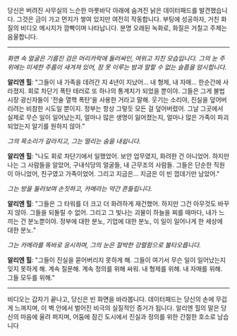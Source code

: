 당신은 버려진 사무실의 느슨한 마룻바닥 아래에 숨겨진 낡은 데이터패드를 발견했습니다. 그것은 금이 가고 먼지가 쌓여 있지만 여전히 작동합니다. 부팅에 성공하자, 거친 화질의 비디오 메시지가 깜빡이며 나타납니다. 분명 오래된 녹화로, 화질은 거칠고 주제는 음울합니다.

---

_화면 속 얼굴은 기름진 검은 머리카락에 둘러싸인, 여위고 지친 모습입니다. 그의 눈 주위에는 미세한 주름이 새겨져 있어, 잠 못 이루는 밤과 말할 수 없는 슬픔을 암시합니다._

**알리엔 힐**: "그들이 내 가족을 데려간 지 4년이 지났어... 내 형제, 내 자매... 한순간에 사라졌지. 회로 차단기 폭탄 테러로 또 하나의 통계치가 되었을 뿐이야. 그들은 그게 불법 시장 광신자들이 '전술 열핵 폭탄'을 사용한 거라고 말해. 웃기는 소리야, 진실을 덮어버리려는 비참한 시도일 뿐이지. 정부는 항상 그렇듯 모든 걸 덮어버렸어. 그날 그곳에서 실제로 무슨 일이 일어났는지, 얼마나 많은 생명이 잃어졌는지, 얼마나 많은 가족이 파괴되었는지 알기를 원하지 않아."

_그의 목소리가 갈라지고, 그는 떨리는 숨을 내쉽니다._

**알리엔 힐**: "나도 회로 차단기에서 일했었어. 보안 업무였지, 화려한 건 아니었어. 하지만 나는 그 사람들을 알았어, 구내식당의 얼굴들, 내 근무조의 사람들. 그들은 단순한 직원이 아니었어, 친구였고 가족이었어. 그리고 지금은... 지금은 이 빈 껍데기만 남았어."

_그는 방을 둘러보며 손짓하고, 카메라는 약간 흔들립니다._

**알리엔 힐**: "그들은 그 타워를 더 크고 더 화려하게 재건했어. 하지만 그건 아무것도 바꾸지 않아. 그들을 되돌릴 수 없어. 그리고 그 빛나는 괴물이 하늘을 찌를 때마다, 내가 느끼는 건 분노뿐이야. 정부에 대한 분노, 기업에 대한 분노, 이 일이 일어나게 한 세상에 대한 분노."

_그는 카메라를 똑바로 응시하며, 그의 눈은 절박한 강렬함으로 불타오릅니다._

**알리엔 힐**: "그들이 진실을 묻어버리지 못하게 해. 그들이 여기서 무슨 일이 일어났는지 잊지 못하게 해. 계속 질문해. 계속 정의를 위해 싸워. 내 형제를 위해. 내 자매를 위해. 그들 모두를 위해."

---

비디오는 갑자기 끝나고, 당신은 빈 화면을 바라봅니다. 데이터패드는 당신의 손에 무겁게 느껴지며, 이 벽 안에서 벌어진 비극의 실질적인 증거가 됩니다. 알리엔 힐의 말은 당신의 마음에 울려 퍼지며, 어둠에 잠긴 도시에서 진실과 정의를 위한 간절한 호소로 남습니다
